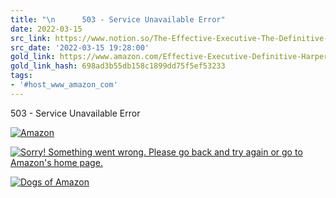 ```yaml
---
title: "\n      503 - Service Unavailable Error"
date: 2022-03-15
src_link: https://www.notion.so/The-Effective-Executive-The-Definitive-Guide-to-Getting-the-Right-Things-Done-Harperbusiness-Essen-d8980fbe831641cea093f64e7b6b8970
src_date: '2022-03-15 19:28:00'
gold_link: https://www.amazon.com/Effective-Executive-Definitive-Harperbusiness-Essentials/dp/0060833459
gold_link_hash: 698ad3b55db158c1899dd75f5ef53233
tags:
- '#host_www_amazon_com'
---
```









 503 - Service Unavailable Error




[![Amazon](https://images-na.ssl-images-amazon.com/images/G/01/error/logo._TTD_.png)](/)








[![Sorry! Something went wrong. Please go back and try again or go to Amazon's home page.](https://images-na.ssl-images-amazon.com/images/G/01/error/en_US/500_503._TTD_.png)](/ref=cs_503_link/)

[![Dogs of Amazon]()](/dogsofamazon)